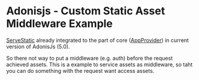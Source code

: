  

# Adonisjs - Custom Static Asset Middleware Example

[ServeStatic](https://github.com/adonisjs/core/blob/8486ca737e67db26058b22eb6d6b15f5004ff475/src/Hooks/Static/index.ts) already integrated to the part of core ([AppProvider](https://github.com/adonisjs/core/blob/ff13e09d1210d6e3a5431fcb241bcac7bd3aff41/providers/AppProvider.ts#L124))  in current version of AdonisJs (5.0).

So there not way to put a middleware (e.g. auth) before the request achieved assets. This is a example to service assets as middleware, so taht you can do something with the request want access assets.